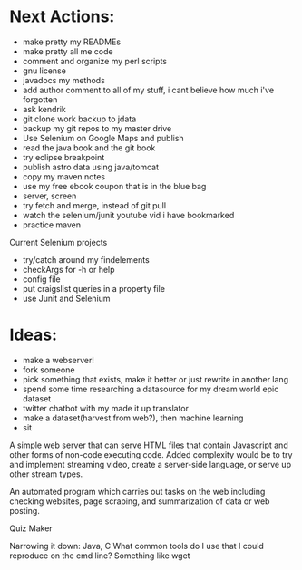 Next Actions:
=============
- make pretty my READMEs
- make pretty all me code
- comment and organize my perl scripts
- gnu license
- javadocs my methods
- add author comment to all of my stuff, i cant believe how much i've forgotten
- ask kendrik
- git clone work backup to jdata
- backup my git repos to my master drive
- Use Selenium on Google Maps and publish
- read the java book and the git book
- try eclipse breakpoint 
- publish astro data using java/tomcat
- copy my maven notes
- use my free ebook coupon that is in the blue bag
- server, screen
- try fetch and merge, instead of git pull
- watch the selenium/junit youtube vid i have bookmarked
- practice maven

Current Selenium projects
- try/catch around my findelements
- checkArgs for -h or help
- config file
- put craigslist queries in a property file
- use Junit and Selenium

Ideas:
======
- make a webserver!
- fork someone
- pick something that exists, make it better or just rewrite in another lang
- spend some time researching a datasource for my dream world epic dataset
- twitter chatbot with my made it up translator
- make a dataset(harvest from web?), then machine learning
- sit

A simple web server that can serve HTML files that contain Javascript and
other forms of non-code executing code. Added complexity would be to try
and implement streaming video, create a server-side language, or serve up other
stream types.

An automated program which carries out tasks on the web including checking
websites, page scraping, and summarization of data or web posting.

Quiz Maker


Narrowing it down:
Java, C
What common tools do I use that I could reproduce on the cmd line?  Something like wget  
